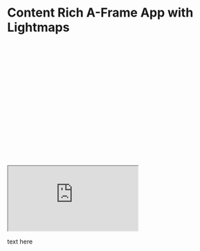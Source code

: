 # Content Rich A-Frame App with Lightmaps

<div class="keep-iframe-ratio">
  <svg viewBox="0 0 16 9" xmlns="http://www.w3.org/2000/svg"></svg>
  <iframe src="https://spaces.archilogic.com/model/archilogic/k02on21n?modelResourceId=4bb4f090-1c1f-4ccb-b9b0-ad3495a3ead8&autostart=0&mode=view"></iframe>
</div>

text here